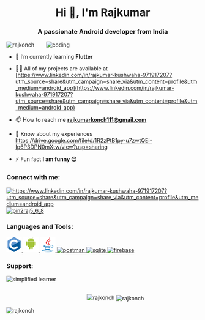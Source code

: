 <h1 align="center">Hi 👋, I'm Rajkumar</h1>
<h3 align="center">A passionate Android developer from India</h3>

<img align="right" alt="coding" width="400" src="[https://camo.githubusercontent.com/40165a147c3dcea0fa1db780bb533fc5f98546ccfb9d5d05ddb2f429277f5348/68747470733a2f2f616e616c7974696373696e6469616d61672e636f6d2f77702d636f6e74656e742f75706c6f6164732f323031382f31322f646576656c6f7065722d6472696262626c652e676966](https://dribbble.com/shots/1869917-TDS-002-Coding-Shit)">


<p align="left"> <img src="https://komarev.com/ghpvc/?username=rajkonch&label=Profile%20views&color=0e75b6&style=flat" alt="rajkonch" /> </p>

- 🌱 I’m currently learning **Flutter**

- 👨‍💻 All of my projects are available at [https://www.linkedin.com/in/rajkumar-kushwaha-971917207?utm_source=share&utm_campaign=share_via&utm_content=profile&utm_medium=android_app](https://www.linkedin.com/in/rajkumar-kushwaha-971917207?utm_source=share&utm_campaign=share_via&utm_content=profile&utm_medium=android_app)

- 📫 How to reach me **rajkumarkonch111@gmail.com**

- 📄 Know about my experiences https://drive.google.com/file/d/1R2zPtB1py-u7zwtQEi-Ip6P3DPN0mXtw/view?usp=sharing

- ⚡ Fun fact **I am funny 😊**

<h3 align="left">Connect with me:</h3>
<p align="left">
<a href="https://linkedin.com/in/https://www.linkedin.com/in/rajkumar-kushwaha-971917207?utm_source=share&utm_campaign=share_via&utm_content=profile&utm_medium=android_app" target="blank"><img align="center" src="https://raw.githubusercontent.com/rahuldkjain/github-profile-readme-generator/master/src/images/icons/Social/linked-in-alt.svg" alt="https://www.linkedin.com/in/rajkumar-kushwaha-971917207?utm_source=share&utm_campaign=share_via&utm_content=profile&utm_medium=android_app" height="30" width="40" /></a>
<a href="https://instagram.com/pin2raj5_6_8" target="blank"><img align="center" src="https://raw.githubusercontent.com/rahuldkjain/github-profile-readme-generator/master/src/images/icons/Social/instagram.svg" alt="pin2raj5_6_8" height="30" width="40" /></a>
</p>

<h3 align="left">Languages and Tools:</h3>
<p align="left">
   <a href="https://www.cprogramming.com/" target="_blank" rel="noreferrer"> <img src="https://raw.githubusercontent.com/devicons/devicon/master/icons/c/c-original.svg" alt="c" width="40" height="40"/> </a>
  <a href="https://developer.android.com" target="_blank" rel="noreferrer"> <img src="https://raw.githubusercontent.com/devicons/devicon/master/icons/android/android-original-wordmark.svg" alt="android" width="40" height="40"/> </a>
   <a href="https://www.java.com" target="_blank" rel="noreferrer"> <img src="https://raw.githubusercontent.com/devicons/devicon/master/icons/java/java-original.svg" alt="java" width="40" height="40"/> </a>
  <a href="https://postman.com" target="_blank" rel="noreferrer"> <img src="https://www.vectorlogo.zone/logos/getpostman/getpostman-icon.svg" alt="postman" width="40" height="40"/> </a>
  <a href="https://www.sqlite.org/" target="_blank" rel="noreferrer"> <img src="https://www.vectorlogo.zone/logos/sqlite/sqlite-icon.svg" alt="sqlite" width="40" height="40"/> </a>
   <a href="https://firebase.google.com/" target="_blank" rel="noreferrer"> <img src="https://www.vectorlogo.zone/logos/firebase/firebase-icon.svg" alt="firebase" width="40" height="40"/> </a> </p>
<h3 align="left">Support:</h3>
<p><a href="https://www.buymeacoffee.com/simplified"> <img align="left" src="https://cdn.buymeacoffee.com/buttons/v2/default-yellow.png" height="50" width="210" alt="simplified learner" /></a></p><br><br>


<p><img align="left" src="https://github-readme-stats.vercel.app/api/top-langs?username=rajkonch&show_icons=true&locale=en&layout=compact" alt="rajkonch" /></p>
<p>&nbsp;<img align="center" src="https://github-readme-stats.vercel.app/api?username=rajkonch&show_icons=true&locale=en" alt="rajkonch" /></p>
<p><img align="center" src="https://github-readme-streak-stats.herokuapp.com/?user=rajkonch&" alt="rajkonch" /></p>


